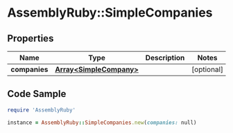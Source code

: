 # AssemblyRuby::SimpleCompanies

## Properties

Name | Type | Description | Notes
------------ | ------------- | ------------- | -------------
**companies** | [**Array&lt;SimpleCompany&gt;**](SimpleCompany.md) |  | [optional] 

## Code Sample

```ruby
require 'AssemblyRuby'

instance = AssemblyRuby::SimpleCompanies.new(companies: null)
```


